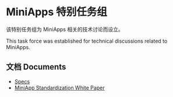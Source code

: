 # MiniApps 特别任务组

该特别任务组为 MiniApps 相关的技术讨论而设立。

This task force was established for technical discussions related to MiniApps.

## 文档 Documents

* [Specs](https://github.com/w3c/miniapp/tree/gh-pages/specs)
* [MiniApp Standardization White Paper](https://w3c.github.io/mini-app-white-paper/)
